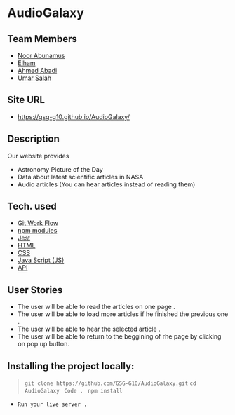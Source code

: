 # AudioGalaxy

## Team Members
* [Noor Abunamus ](https://github.com/Noorin99)
* [Elham ](https://github.com/ElhamFadel)
* [Ahmed Abadi](https://github.com/AhemdAboAbadi)
* [Umar Salah](https://github.com/umarsalah)

##  Site URL
 * https://gsg-g10.github.io/AudioGalaxy/

## Description
Our website provides 
 * Astronomy Picture of the Day
 * Data about latest scientific articles in NASA
 * Audio articles (You can hear articles instead of reading them)

## Tech. used
* [Git Work Flow]()
* [npm modules]()
* [Jest]()
* [HTML]()
* [CSS]()
* [Java Script (JS)]()
* [API]()


## User Stories
* The user will be able to read the articles on one page . 
* The user will be able to load more articles if he finished the previous one .
* The user will be able to hear the selected article .
* The user will be able to return to the beggining of rhe page by clicking on pop up button.

## Installing the project locally:
> ```git clone https://github.com/GSG-G10/AudioGalaxy.git```
>```cd  AudioGalaxy ```
> ```Code . ```
> ```npm install```
* ```Run your live server .``` 
